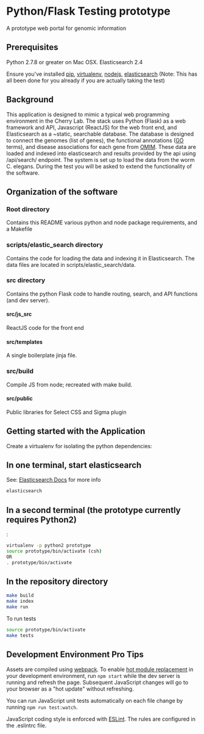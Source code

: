 
# Python/Flask Testing prototype
A prototype web portal for genomic information

## Prerequisites

Python 2.7.8 or greater on Mac OSX.  Elasticsearch 2.4 

Ensure you've installed [pip][1], [virtualenv][2], [nodejs][3], [elasticsearch][4] (Note: This has all been done for you already if you are actually taking the test)

## Background
This application is designed to mimic a typical web programming environment in the Cherry Lab.
The stack uses Python (Flask) as a web framework and API, Javascript (ReactJS) for the web front end, and Elasticsearch as a ~static, searchable database.  The database is designed to connect the genomes (list of genes), the functional annotations ([GO][5] terms), and disease associations for each gene from [OMIM][6].   These data are loaded and indexed into elasticsearch and results provided by the api using /api/search/ endpoint.  The system is set up to load the data from the worm C. elegans.  During the test you will be asked to extend the functionality of the software.

## Organization of the software

### Root directory
Contains this README various python and node package requirements, and a Makefile

### scripts/elastic_search directory
Contains the code for loading the data and indexing it in Elasticsearch.  The data files are located in scripts/elastic_search/data.

### src directory 
Contains the python Flask code to handle routing, search, and API functions (and dev server).

#### src/js_src
ReactJS code for the front end

#### src/templates
A single boilerplate jinja file.

### src/build
Compile JS from node; recreated with make build.

#### src/public
Public libraries for Select CSS and Sigma plugin

## Getting started with the Application

Create a virtualenv for isolating the python dependencies:


## In one terminal, start elasticsearch
See: [Elasticsearch Docs][7] for more info
```bash
elasticsearch
```

## In a second terminal (the prototype currently requires Python2)
:
```bash
virtualenv -p python2 prototype
source prototype/bin/activate (csh)
OR
. prototype/bin/activate
```
## In the repository directory 
```bash
make build
make index
make run
```

To run tests

```bash
source prototype/bin/activate
make tests
```


## Development Environment Pro Tips
Assets are compiled using [webpack][8]. 
To enable [hot module replacement][9] in your development environment,
run `npm start` while the dev server is running and refresh the page.
Subsequent JavaScript changes will go to your browser as a "hot
update" without refreshing.

You can run JavaScript unit tests automatically on each file change by
running `npm run test:watch`.

JavaScript coding style is enforced with [ESLint][10].
The rules are configured in the .eslintrc file.

[1]: https://pip.pypa.io/en/stable/installing/
[2]: https://virtualenv.pypa.io/en/stable/installation/
[3]: https://docs.npmjs.com/getting-started/installing-node
[4]: https://gist.github.com/jpalala/ab3c33dd9ee5a6efbdae
[5]: http://www.geneontology.org/
[6]: https://www.omim.org/
[7]: https://www.elastic.co/guide/en/elasticsearch/reference/2.3/index.html
[8]: https://webpack.github.io/
[9]: https://webpack.github.io/docs/hot-module-replacement.html
[10]: http://eslint.org/

